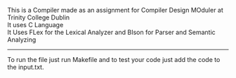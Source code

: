 This is a Compiler made as an assignment for Compiler Design MOduler at Trinity College Dublin\
It uses C Language\
It Uses FLex for the Lexical Analyzer and BIson for Parser and Semantic Analyzing 

-------------------------------------------------------------------------------------------------------------------------------------------------------------------------
To run the file just run Makefile and to test your code just add the code to the input.txt. 
